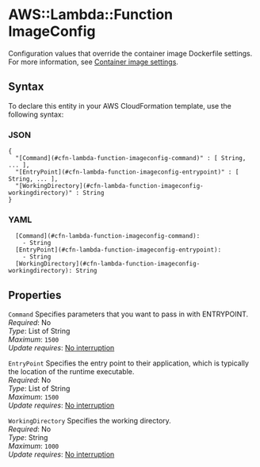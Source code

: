# AWS::Lambda::Function ImageConfig<a name="aws-properties-lambda-function-imageconfig"></a>

Configuration values that override the container image Dockerfile settings\. For more information, see [Container image settings](https://docs.aws.amazon.com/lambda/latest/dg/images-create.html#images-parms)\.

## Syntax<a name="aws-properties-lambda-function-imageconfig-syntax"></a>

To declare this entity in your AWS CloudFormation template, use the following syntax:

### JSON<a name="aws-properties-lambda-function-imageconfig-syntax.json"></a>

```
{
  "[Command](#cfn-lambda-function-imageconfig-command)" : [ String, ... ],
  "[EntryPoint](#cfn-lambda-function-imageconfig-entrypoint)" : [ String, ... ],
  "[WorkingDirectory](#cfn-lambda-function-imageconfig-workingdirectory)" : String
}
```

### YAML<a name="aws-properties-lambda-function-imageconfig-syntax.yaml"></a>

```
  [Command](#cfn-lambda-function-imageconfig-command): 
    - String
  [EntryPoint](#cfn-lambda-function-imageconfig-entrypoint): 
    - String
  [WorkingDirectory](#cfn-lambda-function-imageconfig-workingdirectory): String
```

## Properties<a name="aws-properties-lambda-function-imageconfig-properties"></a>

`Command`  <a name="cfn-lambda-function-imageconfig-command"></a>
Specifies parameters that you want to pass in with ENTRYPOINT\.  
*Required*: No  
*Type*: List of String  
*Maximum*: `1500`  
*Update requires*: [No interruption](https://docs.aws.amazon.com/AWSCloudFormation/latest/UserGuide/using-cfn-updating-stacks-update-behaviors.html#update-no-interrupt)

`EntryPoint`  <a name="cfn-lambda-function-imageconfig-entrypoint"></a>
Specifies the entry point to their application, which is typically the location of the runtime executable\.  
*Required*: No  
*Type*: List of String  
*Maximum*: `1500`  
*Update requires*: [No interruption](https://docs.aws.amazon.com/AWSCloudFormation/latest/UserGuide/using-cfn-updating-stacks-update-behaviors.html#update-no-interrupt)

`WorkingDirectory`  <a name="cfn-lambda-function-imageconfig-workingdirectory"></a>
Specifies the working directory\.  
*Required*: No  
*Type*: String  
*Maximum*: `1000`  
*Update requires*: [No interruption](https://docs.aws.amazon.com/AWSCloudFormation/latest/UserGuide/using-cfn-updating-stacks-update-behaviors.html#update-no-interrupt)